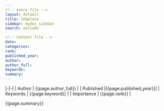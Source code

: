```yaml
---
<!-- every file -->
layout: default
title: template
sidebar: mydoc_sidebar
search: exclude

<!-- content file -->
date:
categories:
rank:
published_year:
author:
author_full:
keywords:
summary:
---
```


<!-- content file head -->

|-|-|
| Author | {{page.author_full}} |
| Published |{{page.published_year}}| |
Keywords | {{page.keyword}} |
| Importance | {{page.rank}} |

{{page.summary}}
